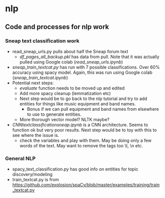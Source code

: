 # nlp
## Code and processes for nlp work

### Sneap text classification work
* read_sneap_urls.py pulls about half the Sneap forum text
    * *df_pages_all_backup.pkl* has data from pull.  Note that it was actually pulled using Google colab (*read_sneap_urls.ipynb*)
* *sneap_train_textcat.py* has run with 7 possible classifications. Over 60% accuracy using spacy model. Again, this was run using Google colab (*sneap_train_textcat.ipynb*)
* Potential next steps:
    * *evaluate* function needs to be moved up and edited
    * Add more spacy cleanup (lemmatization etc)
    * Next step would be to go back to the nlp tutorial and try to add entities for things like music equipment and band names.
        * Bonus if we can pull equipment and band names from elsewhere to use to generate entities.
    * More thorough vector model? NLTK maybe?
* *CNNtextclassificationsneap.ipynb* is a CNN architecture.  Seems to function ok but very poor results. Next step would be to toy with this to see where the issue is.
	* check the variables and play with them. May be doing only a few words of the text. May want to remove the tags too \t, \n etc.
### General NLP
* spacy_text_classification.py has good info on entities for topic discovery/modeling
* train_textcat.py is from https://github.com/explosion/spaCy/blob/master/examples/training/train_textcat.py
